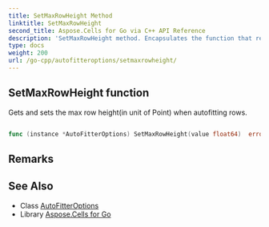 ```yaml
---
title: SetMaxRowHeight Method 
linktitle: SetMaxRowHeight
second_title: Aspose.Cells for Go via C++ API Reference
description: 'SetMaxRowHeight method. Encapsulates the function that represents setmaxrowheight in Go.'
type: docs
weight: 200
url: /go-cpp/autofitteroptions/setmaxrowheight/
---
```


## SetMaxRowHeight function

Gets and sets the max row height(in unit of Point) when autofitting rows.

```go

func (instance *AutoFitterOptions) SetMaxRowHeight(value float64)  error

```

## Remarks


## See Also

* Class [AutoFitterOptions](../)
* Library [Aspose.Cells for Go](../../)
